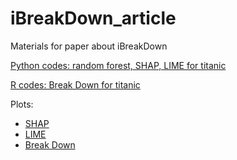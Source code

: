 # iBreakDown_article
Materials for paper about iBreakDown

[Python codes: random forest, SHAP, LIME for titanic](https://github.com/agosiewska/iBreakDown_article/blob/master/Titanic_randomforest_lime_shap.ipynb)

[R codes: Break Down for titanic](https://github.com/agosiewska/iBreakDown_article/blob/master/titanic_breakdown.R)

Plots:
* [SHAP](https://github.com/agosiewska/iBreakDown_article/blob/master/plots/titanic_shap.png)
* [LIME](https://github.com/agosiewska/iBreakDown_article/blob/master/plots/titanic_lime.png)
* [Break Down](https://github.com/agosiewska/iBreakDown_article/blob/master/plots/titanic_breakdown.pdf)
